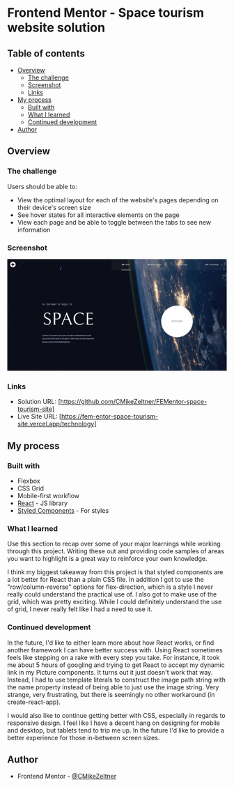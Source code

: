 # Frontend Mentor - Space tourism website solution
## Table of contents

- [Overview](#overview)
  - [The challenge](#the-challenge)
  - [Screenshot](#screenshot)
  - [Links](#links)
- [My process](#my-process)
  - [Built with](#built-with)
  - [What I learned](#what-i-learned)
  - [Continued development](#continued-development)
- [Author](#author)


## Overview

### The challenge

Users should be able to:

- View the optimal layout for each of the website's pages depending on their device's screen size
- See hover states for all interactive elements on the page
- View each page and be able to toggle between the tabs to see new information

### Screenshot

![](./Desktop.jpg)



### Links

- Solution URL: [https://github.com/CMikeZeltner/FEMentor-space-tourism-site]
- Live Site URL: [https://fem-entor-space-tourism-site.vercel.app/technology]

## My process

### Built with

- Flexbox
- CSS Grid
- Mobile-first workflow
- [React](https://reactjs.org/) - JS library
- [Styled Components](https://styled-components.com/) - For styles

### What I learned

Use this section to recap over some of your major learnings while working through this project. Writing these out and providing code samples of areas you want to highlight is a great way to reinforce your own knowledge.

I think my biggest takeaway from this project is that styled components are a lot better for React than a plain CSS file. In addition I got to use the "row/column-reverse" options for flex-direction, which is a style I never really could understand the practical use of. I also got to make use of the grid, which was pretty exciting. While I could definitely understand the use of grid, I never really felt like I had a need to use it.


### Continued development


In the future, I'd like to either learn more about how React works, or find another framework I can have better success with. Using React sometimes feels like stepping on a rake with every step you take. For instance, it took me about 5 hours of googling and trying to get React to accept my dynamic link in my Picture components. It turns out it just doesn't work that way. Instead, I had to use template literals to construct the image path string with the name property instead of being able to just use the image string. Very strange, very frustrating, but there is seemingly no other workaround (in create-react-app).

I would also like to continue getting better with CSS, especially in regards to responsive design. I feel like I have a decent hang on designing for mobile and desktop, but tablets tend to trip me up. In the future I'd like to provide a better experience for those in-between screen sizes.



## Author
- Frontend Mentor - [@CMikeZeltner](https://www.frontendmentor.io/profile/CMikeZeltner)



